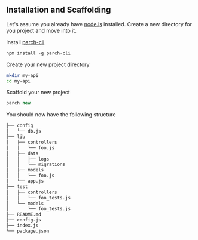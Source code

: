 ## Installation and Scaffolding

Let's assume you already have [node.js](https://nodejs.org) installed. Create a
new directory for you project and move into it.

Install [parch-cli](https://github.com/dylanfoster/parch-cli)

```javascript
npm install -g parch-cli
```

Create your new project directory

```bash
mkdir my-api
cd my-api
```

Scaffold your new project

```javascript
parch new
```

You should now have the following structure

```bash
├── config
│   └── db.js
├── lib
│   ├── controllers
│   │   └── foo.js
│   ├── data
│   │   ├── logs
│   │   └── migrations
│   ├── models
│   │   └── foo.js
│   └── app.js
├── test
│   ├── controllers
│   │   └── foo_tests.js
│   └── models
│       └── foo_tests.js
├── README.md
├── config.js
├── index.js
└── package.json
```

